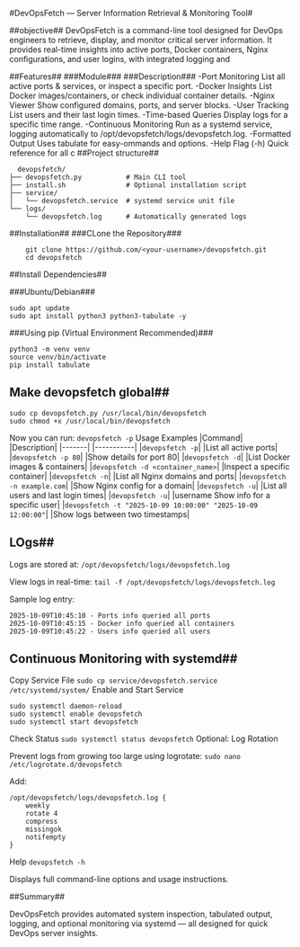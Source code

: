 #DevOpsFetch — Server Information Retrieval & Monitoring Tool#

##objective##
     DevOpsFetch is a command-line tool designed for DevOps engineers to retrieve, display, and monitor critical server information. It provides real-time insights into active ports, Docker containers, Nginx configurations, and user logins, with integrated logging and 

##Features##
 ###Module###	                  ###Description###
-Port Monitoring	          List all active ports & services, or inspect a specific port.
-Docker Insights	          List Docker images/containers, or check individual container details.
-Nginx Viewer	              Show configured domains, ports, and server blocks.
-User Tracking	            List users and their last login times.
-Time-based Queries         Display logs for a specific time range.
-Continuous Monitoring	    Run as a systemd service, logging automatically to
                              /opt/devopsfetch/logs/devopsfetch.log.
-Formatted Output        	  Uses tabulate for easy-ommands and options.
-Help Flag (-h)	            Quick reference for all c
##Project structure##
```
  devopsfetch/
├── devopsfetch.py           # Main CLI tool
├── install.sh               # Optional installation script
├── service/
│   └── devopsfetch.service  # systemd service unit file
└── logs/
    └── devopsfetch.log      # Automatically generated logs
```

   ##Installation##
###CLone the Repository###
```
    git clone https://github.com/<your-username>/devopsfetch.git
    cd devopsfetch
```

##Install Dependencies##

###Ubuntu/Debian###
```
sudo apt update
sudo apt install python3 python3-tabulate -y
```

###Using pip (Virtual Environment Recommended)###
```
python3 -m venv venv
source venv/bin/activate
pip install tabulate
```
## Make devopsfetch global##
```
sudo cp devopsfetch.py /usr/local/bin/devopsfetch
sudo chmod +x /usr/local/bin/devopsfetch
```

Now you can run:
`
devopsfetch -p
`
 Usage Examples
|Command|	|Description|
|-------| |-----------|
|`devopsfetch -p`|	|List all active ports|
|`devopsfetch -p 80`|	|Show details for port 80|
|`devopsfetch -d`|	|List Docker images & containers|
|`devopsfetch -d <container_name>`|	|Inspect a specific container|
|`devopsfetch -n`|	|List all Nginx domains and ports|
|`devopsfetch -n example.com`|	|Show Nginx config for a domain|
|`devopsfetch -u`|	|List all users and last login times|
|`devopsfetch -u`| |username	Show info for a specific user|
|`devopsfetch -t "2025-10-09 10:00:00" "2025-10-09 12:00:00"`|	|Show logs between two timestamps|
  
  ## LOgs##

Logs are stored at:
`
/opt/devopsfetch/logs/devopsfetch.log
`

View logs in real-time:
`
tail -f /opt/devopsfetch/logs/devopsfetch.log
`

Sample log entry:
```
2025-10-09T10:45:10 - Ports info queried all ports
2025-10-09T10:45:15 - Docker info queried all containers
2025-10-09T10:45:22 - Users info queried all users
```
## Continuous Monitoring with systemd##
Copy Service File
`
sudo cp service/devopsfetch.service /etc/systemd/system/
`
 Enable and Start Service
``` 
sudo systemctl daemon-reload
sudo systemctl enable devopsfetch
sudo systemctl start devopsfetch
```
 Check Status
 `
sudo systemctl status devopsfetch
`
 Optional: Log Rotation

Prevent logs from growing too large using logrotate:
`
sudo nano /etc/logrotate.d/devopsfetch
`

Add:
```
/opt/devopsfetch/logs/devopsfetch.log {
    weekly
    rotate 4
    compress
    missingok
    notifempty
}
```
Help
`
devopsfetch -h
`

Displays full command-line options and usage instructions.

##Summary##

DevOpsFetch provides automated system inspection, tabulated output, logging, and optional monitoring via systemd — all designed for quick DevOps server insights.


